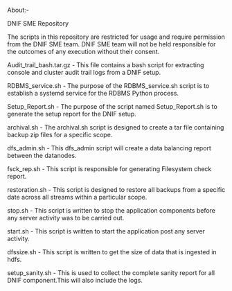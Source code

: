 About:- 

DNIF SME Repository

The scripts in this repository are restricted for usage and require permission from the DNIF SME team. DNIF SME team will not be held responsible for the outcomes of any execution without their consent.

Audit_trail_bash.tar.gz - This file contains a bash script for extracting console and cluster audit trail logs from a DNIF setup.

RDBMS_service.sh - The purpose of the RDBMS_service.sh script is to establish a systemd service for the RDBMS Python process.

Setup_Report.sh - The purpose of the script named Setup_Report.sh is to generate the setup report for the DNIF setup.

archival.sh - The archival.sh script is designed to create a tar file containing backup zip files for a specific scope.

dfs_admin.sh - This dfs_admin script will create a data balancing report between the datanodes.

fsck_rep.sh - This script is responsible for generating Filesystem check report.

restoration.sh - This script is designed to restore all backups from a specific date across all streams within a particular scope.

stop.sh - This script is written to stop the application components before any server activity was to be carried out. 

start.sh - This script is written to start the application post any server activity. 

dfssize.sh - This script is written to get the size of data that is ingested in hdfs. 

setup_sanity.sh - This is used to collect the complete sanity report for all DNIF component.This will also include the logs.  
